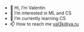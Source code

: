 - 👋 Hi, I’m Valentin
- 👀 I’m interested in ML and CS
- 🌱 I’m currently learning CS
- 📫 How to reach me val3k@ya.ru

<!---
val3k/val3k is a ✨ special ✨ repository because its `README.md` (this file) appears on your GitHub profile.
You can click the Preview link to take a look at your changes.
--->
